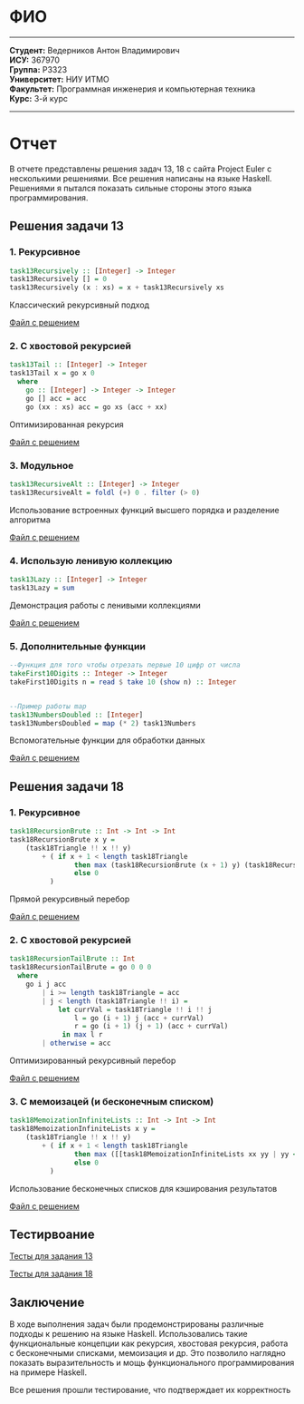 # ФИО

---

**Студент:** Ведерников Антон Владимирович  
**ИСУ:** 367970  
**Группа:** P3323  
**Университет:** НИУ ИТМО  
**Факультет:** Программная инженерия и компьютерная техника  
**Курс:** 3-й курс  

---
# Отчет
В отчете представлены решения задач 13, 18 с сайта Project Euler с несколькими решениями. Все решения написаны на языке Haskell. Решениями я пытался показать сильные стороны этого языка программирования.

## Решения задачи 13
### 1. Рекурсивное
```haskell
task13Recursively :: [Integer] -> Integer
task13Recursively [] = 0
task13Recursively (x : xs) = x + task13Recursively xs
```
Классический рекурсивный подход


[Файл с решением](/src/Task13.hs)

### 2. С хвостовой рекурсией
```haskell
task13Tail :: [Integer] -> Integer
task13Tail x = go x 0
  where
    go :: [Integer] -> Integer -> Integer
    go [] acc = acc
    go (xx : xs) acc = go xs (acc + xx)
```
Оптимизированная рекурсия


[Файл с решением](/src/Task13.hs)

### 3. Модульное
```haskell
task13RecursiveAlt :: [Integer] -> Integer
task13RecursiveAlt = foldl (+) 0 . filter (> 0)
```
Использование встроенных функций высшего порядка и разделение алгоритма


[Файл с решением](/src/Task13.hs)

### 4. Использую ленивую коллекцию
```haskell
task13Lazy :: [Integer] -> Integer
task13Lazy = sum
```
Демонстрация работы с ленивыми коллекциями


[Файл с решением](/src/Task13.hs)

### 5. Дополнительные функции
```haskell
--Функция для того чтобы отрезать первые 10 цифр от числа
takeFirst10Digits :: Integer -> Integer 
takeFirst10Digits n = read $ take 10 (show n) :: Integer


--Пример работы map
task13NumbersDoubled :: [Integer]
task13NumbersDoubled = map (* 2) task13Numbers
```
Вспомогательные функции для обработки данных


[Файл с решением](/src/Task13.hs)

## Решения задачи 18
### 1. Рекурсивное
```haskell
task18RecursionBrute :: Int -> Int -> Int
task18RecursionBrute x y =
    (task18Triangle !! x !! y)
        + ( if x + 1 < length task18Triangle
                then max (task18RecursionBrute (x + 1) y) (task18RecursionBrute (x + 1) (y + 1))
                else 0
          )
```
Прямой рекурсивный перебор


[Файл с решением](/src/Task18.hs)

### 2. С хвостовой рекурсией
```haskell
task18RecursionTailBrute :: Int
task18RecursionTailBrute = go 0 0 0
  where
    go i j acc
        | i >= length task18Triangle = acc
        | j < length (task18Triangle !! i) =
            let currVal = task18Triangle !! i !! j
                l = go (i + 1) j (acc + currVal)
                r = go (i + 1) (j + 1) (acc + currVal)
             in max l r
        | otherwise = acc
```
Оптимизированный рекурсивный перебор


[Файл с решением](/src/Task18.hs)

### 3. С мемоизацей (и бесконечным списком)
```haskell
task18MemoizationInfiniteLists :: Int -> Int -> Int
task18MemoizationInfiniteLists x y =
    (task18Triangle !! x !! y)
        + ( if x + 1 < length task18Triangle
                then max ([[task18MemoizationInfiniteLists xx yy | yy <- [0 ..]] | xx <- [0 ..]] !! (x + 1) !! y) ([[task18MemoizationInfiniteLists xx yy | yy <- [0 ..]] | xx <- [0 ..]] !! (x + 1) !! (y + 1))
                else 0
          )
```
Использование бесконечных списков для кэширования результатов


[Файл с решением](/src/Task18.hs)
## Тестирвоание

[Тесты для задания 13](test/Task18Spec.hs)


[Тесты для задания 18](test/Task18Spec.hs)

## Заключение
В ходе выполнения задач были продемонстрированы различные подходы к решению на языке Haskell. Использовались такие функциональные концепции как рекурсия, хвостовая рекурсия, работа с бесконечными списками, мемоизация и др. Это позволило наглядно показать выразительность и мощь функционального программирования на примере Haskell.

Все решения прошли тестирование, что подтверждает их корректность
